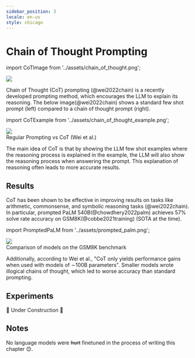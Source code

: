 ```yaml
---
sidebar_position: 3
locale: en-us
style: chicago
---
```


# Chain of Thought Prompting

import CoTImage from '../assets/chain_of_thought.png';

<div style={{textAlign: 'center'}}>
  <img src={CoTImage} style={{width: "250px"}} />
</div>

Chain of Thought (CoT) prompting (@wei2022chain) is a recently developed prompting
method, which encourages the LLM to explain its reasoning. The below image(@wei2022chain) 
shows a standard few shot prompt (left) compared to a chain of thought prompt (right).


import CoTExample from '../assets/chain_of_thought_example.png';

<div style={{textAlign: 'center'}}>
  <img src={CoTExample} style={{width: "750px"}} />
</div>

<div style={{textAlign: 'center'}}>
Regular Prompting vs CoT (Wei et al.)
</div>

The main idea of CoT is that by showing the LLM few shot examples where the reasoning
process is explained in the example, the LLM will also show the reasoning process
when answering the prompt. This explanation of reasoning often leads to more accurate
results.

## Results

CoT has been shown to be effective in improving results on tasks like 
arithmetic, commonsense, and symbolic reasoning tasks (@wei2022chain). 
In particular, prompted PaLM 540B(@chowdhery2022palm) achieves 57% solve 
rate accuracy on GSM8K(@cobbe2021training) (SOTA at the time).

import PromptedPaLM from '../assets/prompted_palm.png';

<div style={{textAlign: 'center'}}>
  <img src={PromptedPaLM} style={{width: "300px"}} />
</div>

<div style={{textAlign: 'center'}}>
Comparison of models on the GSM8K benchmark
</div>

Additionally, according to Wei et al., "CoT only yields performance gains when used with models of ∼100B parameters". Smaller models wrote illogical chains of thought, which led to worse accuracy than standard prompting. 

## Experiments

🚧 Under Construction 🚧

## Notes

No language models were ~~hurt~~ finetuned in the process of writing this chapter 😊.